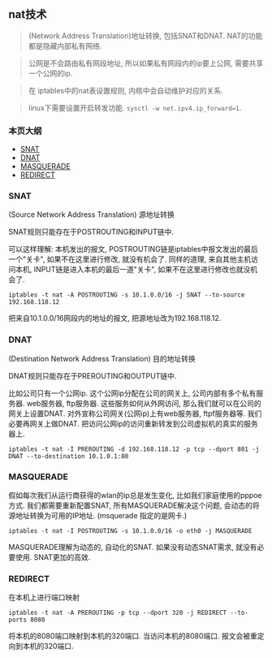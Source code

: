 ## nat技术

>(Network Address Translation)地址转换, 包括SNAT和DNAT. NAT的功能都是隐藏内部私有网络.

>公网是不会路由私有网段地址, 所以如果私有网段内的ip要上公网, 需要共享一个公网的ip.

>在 iptables中的nat表设置规则, 内核中会自动维护对应的关系. 

>linux下需要设置开启转发功能. `sysctl -w net.ipv4.ip_forward=1`.

### 本页大纲

* [SNAT](#SNAT)
* [DNAT](#DNAT)
* [MASQUERADE](#MASQUERADE)
* [REDIRECT](#REDIRECT)

### SNAT

(Source Network Address Translation) 源地址转换

SNAT规则只能存在于POSTROUTING和INPUT链中. 

可以这样理解: 本机发出的报文, POSTROUTING链是iptables中报文发出的最后一个"关卡", 如果不在这里进行修改, 就没有机会了. 同样的道理, 来自其他主机访问本机, INPUT链是进入本机的最后一道"关卡", 如果不在这里进行修改也就没机会了.

```
iptables -t nat -A POSTROUTING -s 10.1.0.0/16 -j SNAT --to-source 192.168.118.12
```

把来自10.1.0.0/16网段内的地址的报文, 把源地址改为192.168.118.12.


### DNAT

(Destination Network Address Translation) 目的地址转换

DNAT规则只能存在于PREROUTING和OUTPUT链中.

比如公司只有一个公网ip. 这个公网ip分配在公司的网关上, 公司内部有多个私有服务器. web服务器, ftp服务器. 这些服务如何从外网访问, 那么我们就可以在公司的网关上设置DNAT. 对外宣称公司网关(公网ip)上有web服务器, ftpf服务器等. 我们必要再网关上做DNAT. 把访问公网ip的访问重新转发到公司虚拟机的真实的服务器上.

```
iptables -t nat -I PREROUTING -d 192.168.118.12 -p tcp --dport 801 -j DNAT --to-destination 10.1.0.1:80
```

### MASQUERADE

假如每次我们从运行商获得的wlan的ip总是发生变化, 比如我们家庭使用的pppoe方式. 我们都需要重新配置SNAT, 所有MASQUERADE解决这个问题, 会动态的将源地址转换为可用的IP地址. (msquerade 指定的是网卡.)

```
iptables -t nat -I POSTROUTING -s 10.1.0.0/16 -o eth0 -j MASQUERADE
```

MASQUERADE理解为动态的, 自动化的SNAT. 如果没有动态SNAT需求, 就没有必要使用. SNAT更加的高效.


### REDIRECT

在本机上进行端口映射

```
iptables -t nat -A PREROUTING -p tcp --dport 320 -j REDIRECT --to-ports 8080
```

将本机的8080端口映射到本机的320端口. 当访问本机的8080端口. 报文会被重定向到本机的320端口.
